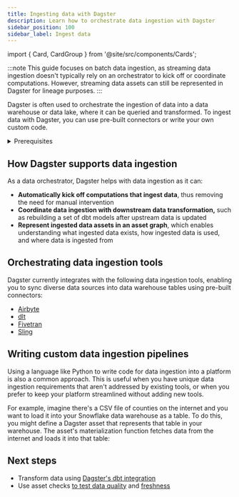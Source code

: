 ```yaml
---
title: Ingesting data with Dagster
description: Learn how to orchestrate data ingestion with Dagster
sidebar_position: 100
sidebar_label: Ingest data
---
```


import { Card, CardGroup } from '@site/src/components/Cards';

:::note
This guide focuses on batch data ingestion, as streaming data ingestion doesn't typically rely on an orchestrator to kick off or coordinate computations. However, streaming data assets can still be represented in Dagster for lineage purposes.
:::

Dagster is often used to orchestrate the ingestion of data into a data warehouse or data lake, where it can be queried and transformed. To ingest data with Dagster, you can use pre-built connectors or write your own custom code.

<details>
<summary>Prerequisites</summary>

To follow this guide, you'll need:

- Familiarity with [Assets](/guides/build/assets-concepts/index.mdx
</details>

## How Dagster supports data ingestion

As a data orchestrator, Dagster helps with data ingestion as it can:

- **Automatically kick off computations that ingest data**, thus removing the need for manual intervention
- **Coordinate data ingestion with downstream data transformation,** such as rebuilding a set of dbt models after upstream data is updated
- **Represent ingested data assets in an asset graph**, which enables understanding what ingested data exists, how ingested data is used, and where data is ingested from

## Orchestrating data ingestion tools

Dagster currently integrates with the following data ingestion tools, enabling you to sync diverse data sources into data warehouse tables using pre-built connectors:

- [Airbyte](/integrations/airbyte)
- [dlt](/integrations/dlt)
- [Fivetran](/integrations/fivetran)
- [Sling](/integrations/sling)

## Writing custom data ingestion pipelines

Using a language like Python to write code for data ingestion into a platform is also a common approach. This is useful when you have unique data ingestion requirements that aren't addressed by existing tools, or when you prefer to keep your platform streamlined without adding new tools.

For example, imagine there's a CSV file of counties on the internet and you want to load it into your Snowflake data warehouse as a table. To do this, you might define a Dagster asset that represents that table in your warehouse. The asset's materialization function fetches data from the internet and loads it into that table:

<CodeExample filePath="guides/data-ingestion/custom-data-ingestion.py" language="python" />

## Next steps

- Transform data using [Dagster's dbt integration](/guides/build/integrate/transform-dbt)
- Use asset checks [to test data quality](/guides/test/asset-checks) and [freshness](/guides/test/data-freshness-testing)